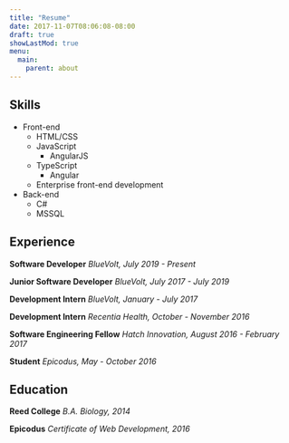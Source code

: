 ```yaml
---
title: "Resume"
date: 2017-11-07T08:06:08-08:00
draft: true
showLastMod: true
menu:
  main:
    parent: about
---
```


## Skills

- Front-end
  - HTML/CSS
  - JavaScript
    - AngularJS
  - TypeScript
    - Angular
  - Enterprise front-end development
- Back-end
  - C#
  - MSSQL

## Experience

**Software Developer** _BlueVolt, July 2019 - Present_

**Junior Software Developer** _BlueVolt, July 2017 - July 2019_

**Development Intern** _BlueVolt, January - July 2017_

**Development Intern** _Recentia Health, October - November 2016_

**Software Engineering Fellow** _Hatch Innovation, August 2016 - February 2017_

**Student** _Epicodus, May - October 2016_

## Education

**Reed College** _B.A. Biology, 2014_

**Epicodus** _Certificate of Web Development, 2016_
